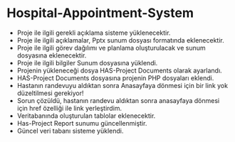 # Hospital-Appointment-System
 - Proje ile ilgili gerekli açıklama sisteme yüklenecektir.
 - Proje ile ilgili açıklamalar, Pptx sunum dosyası formatında eklenecektir.
 - Proje ile ilgili görev dağılımı ve planlama oluşturulacak ve sunum dosyasına eklenecektir.
 - Proje ile ilgili bilgiler Sunum dosyasına yüklendi.
 - Projenin yükleneceği dosya HAS-Project Documents olarak ayarlandı.
 - HAS-Project Documents dosyasına projenin PHP dosyaları eklendi.
 - Hastanın randevuyu aldıktan sonra Anasayfaya dönmesi için bir link yok düzeltilmesi gerekiyor!
 - Sorun çözüldü, hastanın randevu aldıktan sonra anasayfaya dönmesi için href özelliği ile link yerleştirdim.
 - Veritabanında oluşturulan tablolar eklenecektir.
 - Has-Project Report sunumu güncellenmiştir.
 - Güncel veri tabanı sisteme yüklendi.
